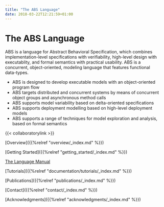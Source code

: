 ```yaml
---
title: "The ABS Language"
date: 2018-03-22T12:21:59+01:00
---
```




# The ABS Language

ABS is a language for Abstract Behavioral Specification, which combines
implementation-level specifications with verifiability, high-level design with
executablity, and formal semantics with practical usability. ABS is a
concurrent, object-oriented, modeling language that features functional
data-types.

* ABS is designed to develop executable models with an object-oriented program
  flow
* ABS targets distributed and concurrent systems by means of concurrent object
  groups and asynchronous method calls
* ABS supports model variability based on delta-oriented specifications
* ABS supports deployment modelling based on high-level deployment models
* ABS supports a range of techniques for model exploration and analysis, based
  on formal semantics

{{< collaboratorylink >}}

[Overview]({{%relref "overview/_index.md" %}})

[Getting Started]({{%relref "getting_started/_index.md" %}})

[The Language Manual](manual/)

[Tutorials]({{%relref "documentation/tutorials/_index.md" %}})

[Publications]({{%relref "publications/_index.md" %}})

[Contact]({{%relref "contact/_index.md" %}})

[Acknowledgments]({{%relref "acknowledgments/_index.md" %}})
